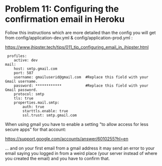 # Problem 11: Configuring the confirmation email in Heroku

Follow this instructions which are more detailed than the config you will get from config/application-dev.yml & config/application-prod.yml :

https://www.jhipster.tech/tips/011_tip_configuring_email_in_jhipster.html

     profiles:
        active: dev
    mail:
        host: smtp.gmail.com
        port: 587
        username: gmailuserid@gmail.com  #Replace this field with your Gmail username.
        password: ************           #Replace this field with your Gmail password.
        protocol: smtp
        tls: true
        properties.mail.smtp:
            auth: true
            starttls.enable: true
            ssl.trust: smtp.gmail.com

When using gmail you have to enable a setting "to allow access for less secure apps" for that account:

https://support.google.com/accounts/answer/6010255?hl=en

... and on your first email from a gmail address it may send an error to your email saying you logged in from a weird place (your server instead of where you created the email) and you have to confirm that.